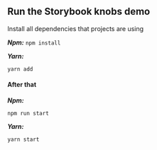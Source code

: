 ## Run the Storybook knobs demo

Install all dependencies that projects are using

***Npm:***
    `npm install`

***Yarn:***
    
`yarn add`

#### After that

***Npm:***

`npm run start`

***Yarn:***

`yarn start`
